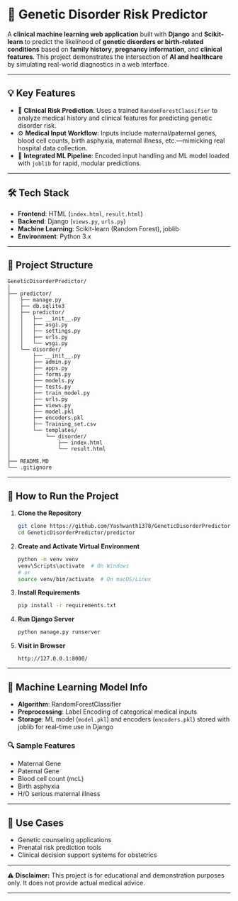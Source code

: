 # 🧬 Genetic Disorder Risk Predictor

A **clinical machine learning web application** built with **Django** and **Scikit-learn** to predict the likelihood of **genetic disorders or birth-related conditions** based on **family history**, **pregnancy information**, and **clinical features**. This project demonstrates the intersection of **AI and healthcare** by simulating real-world diagnostics in a web interface.

---

## 💡 Key Features

- 🔎 **Clinical Risk Prediction**: Uses a trained `RandomForestClassifier` to analyze medical history and clinical features for predicting genetic disorder risk.
- ⚙️ **Medical Input Workflow**: Inputs include maternal/paternal genes, blood cell counts, birth asphyxia, maternal illness, etc.—mimicking real hospital data collection.
- 🧠 **Integrated ML Pipeline**: Encoded input handling and ML model loaded with `joblib` for rapid, modular predictions.

---

## 🛠️ Tech Stack

- **Frontend**: HTML (`index.html`, `result.html`)
- **Backend**: Django (`views.py`, `urls.py`)
- **Machine Learning**: Scikit-learn (Random Forest), joblib
- **Environment**: Python 3.x

---

## 📁 Project Structure

```
GeneticDisorderPredictor/
│
├── predictor/
│   ├── manage.py
│   ├── db.sqlite3
│   ├── predictor/
│   │   ├── __init__.py
│   │   ├── asgi.py
│   │   ├── settings.py
│   │   ├── urls.py
│   │   └── wsgi.py
│   └── disorder/
│       ├── __init__.py
│       ├── admin.py
│       ├── apps.py
│       ├── forms.py
│       ├── models.py
│       ├── tests.py
│       ├── train_model.py
│       ├── urls.py
│       ├── views.py
│       ├── model.pkl
│       ├── encoders.pkl
│       ├── Training_set.csv
│       └── templates/
│           └── disorder/
│               ├── index.html
│               └── result.html
│
├── README.MD
└── .gitignore
```

---

## 🚀 How to Run the Project

1. **Clone the Repository**
   ```sh
   git clone https://github.com/Yashwanth1378/GeneticDisorderPredictor.git
   cd GeneticDisorderPredictor/predictor
   ```

2. **Create and Activate Virtual Environment**
   ```sh
   python -m venv venv
   venv\Scripts\activate  # On Windows
   # or
   source venv/bin/activate  # On macOS/Linux
   ```

3. **Install Requirements**
   ```sh
   pip install -r requirements.txt
   ```

4. **Run Django Server**
   ```sh
   python manage.py runserver
   ```

5. **Visit in Browser**
   ```
   http://127.0.0.1:8000/
   ```

---

## 🤖 Machine Learning Model Info

- **Algorithm**: RandomForestClassifier
- **Preprocessing**: Label Encoding of categorical medical inputs
- **Storage**: ML model (`model.pkl`) and encoders (`encoders.pkl`) stored with joblib for real-time use in Django

### 🔍 Sample Features

- Maternal Gene
- Paternal Gene
- Blood cell count (mcL)
- Birth asphyxia
- H/O serious maternal illness

---

## 🏥 Use Cases

- Genetic counseling applications
- Prenatal risk prediction tools
- Clinical decision support systems for obstetrics

---

⚠️ **Disclaimer:** This project is for educational and demonstration purposes only. It does not provide actual medical advice.

---